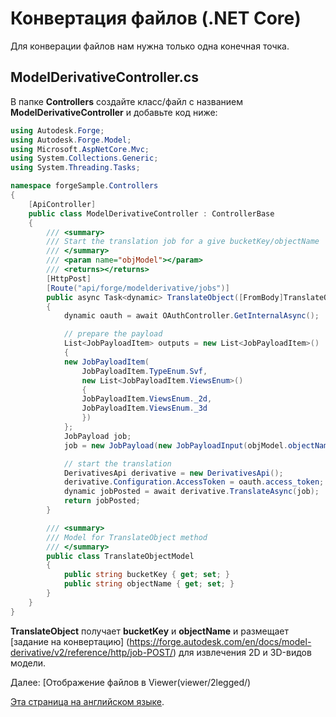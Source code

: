 # Конвертация файлов (.NET Core)

Для конверации файлов нам нужна только одна конечная точка.

## ModelDerivativeController.cs

В папке **Controllers**  создайте класс/файл с названием **ModelDerivativeController** и добавьте код ниже:

```csharp
using Autodesk.Forge;
using Autodesk.Forge.Model;
using Microsoft.AspNetCore.Mvc;
using System.Collections.Generic;
using System.Threading.Tasks;

namespace forgeSample.Controllers
{
    [ApiController]
    public class ModelDerivativeController : ControllerBase
    {
        /// <summary>
        /// Start the translation job for a give bucketKey/objectName
        /// </summary>
        /// <param name="objModel"></param>
        /// <returns></returns>
        [HttpPost]
        [Route("api/forge/modelderivative/jobs")]
        public async Task<dynamic> TranslateObject([FromBody]TranslateObjectModel objModel)
        {
            dynamic oauth = await OAuthController.GetInternalAsync();

            // prepare the payload
            List<JobPayloadItem> outputs = new List<JobPayloadItem>()
            {
            new JobPayloadItem(
                JobPayloadItem.TypeEnum.Svf,
                new List<JobPayloadItem.ViewsEnum>()
                {
                JobPayloadItem.ViewsEnum._2d,
                JobPayloadItem.ViewsEnum._3d
                })
            };
            JobPayload job;
            job = new JobPayload(new JobPayloadInput(objModel.objectName), new JobPayloadOutput(outputs));

            // start the translation
            DerivativesApi derivative = new DerivativesApi();
            derivative.Configuration.AccessToken = oauth.access_token;
            dynamic jobPosted = await derivative.TranslateAsync(job);
            return jobPosted;
        }

        /// <summary>
        /// Model for TranslateObject method
        /// </summary>
        public class TranslateObjectModel
        {
            public string bucketKey { get; set; }
            public string objectName { get; set; }
        }
    }
}
```

**TranslateObject** получает **bucketKey** и **objectName** и размещает [задание на конвертацию] (https://forge.autodesk.com/en/docs/model-derivative/v2/reference/http/job-POST/) для извлечения 2D и 3D-видов модели.

Далее: [Отображение файлов в Viewer(viewer/2legged/)

[Эта страница на английском языке](https://learnforge.autodesk.io/#/modelderivative/translate/netcore).
